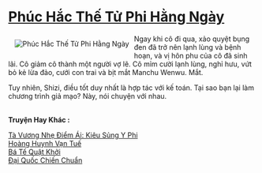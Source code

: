 <a href="https://truyentiki.com/phuc-hac-the-tu-phi-hang-ngay.30576/" title="Phúc Hắc Thế Tử Phi Hằng Ngày"><h1>Phúc Hắc Thế Tử Phi Hằng Ngày</h1></a><div style="display:table"><img align="right" style="float: left; padding: 10px;" src="https://truyentiki.com/a/img/str/src/30576.jpg" alt="Phúc Hắc Thế Tử Phi Hằng Ngày">Ngay khi cô đi qua, xảo quyệt bụng đen đã trở nên lạnh lùng và bệnh hoạn, và vị hôn phu của cô đã sinh lãi. Cô giảm cô thành một người vợ lẽ. Cô mỉm cười lạnh lùng, nghỉ hưu, vứt bỏ kẻ lừa đảo, cưới con trai và bịt mắt Manchu Wenwu. Mắt. <p></p> Tuy nhiên, Shizi, điều tốt duy nhất là hợp tác với kế toán. Tại sao bạn lại làm chương trình giả mạo? Này, nói chuyện với nhau.</div><p><br><b>Truyện Hay Khác :</b></p><a href="https://truyentiki.com/ta-vuong-nhe-diem-ai-kieu-sung-y-phi.30575/" alt="Tà Vương Nhẹ Điểm Ái: Kiêu Sủng Y Phi">Tà Vương Nhẹ Điểm Ái: Kiêu Sủng Y Phi</a><br/><a href="https://truyentiki.wordpress.com/2020/06/08/hoang-huynh-van-tue/" alt="Hoàng Huynh Vạn Tuế">Hoàng Huynh Vạn Tuế</a><br/><a href="https://github.com/nownovels/top500/tree/master/truyenhay/33928/" alt="Bá Tế Quật Khởi">Bá Tế Quật Khởi</a><br/><a href="https://truyentiki.wordpress.com/2020/06/08/dai-quoc-chien-chuan/" alt="Đại Quốc Chiến Chuẩn">Đại Quốc Chiến Chuẩn</a><br/>
